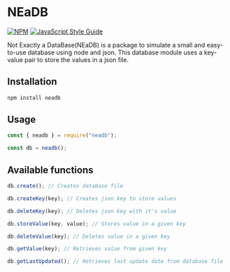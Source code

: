 # NEaDB

[![NPM](https://img.shields.io/npm/v/neadb.svg)](https://www.npmjs.com/package/neadb) [![JavaScript Style Guide](https://img.shields.io/badge/code_style-standard-brightgreen.svg)](https://standardjs.com)

Not Exactly a DataBase(NEaDB) is a package to simulate a small and easy-to-use database using node and json. This database module uses a key-value pair to store the values in a json file.

## Installation

```bash
npm install neadb
```

## Usage

```js
const { neadb } = require("neadb");

const db = neadb();
```

## Available functions

```js
db.create(); // Creates database file

db.createKey(key); // Creates json key to store values

db.deleteKey(key); // Deletes json key with it's value

db.storeValue(key, value); // Stores value in a given key

db.deleteValue(key); // Deletes value in a given key

db.getValue(key); // Retrieves value from given key

db.getLastUpdated(); // Retrieves last update date from database file
```
